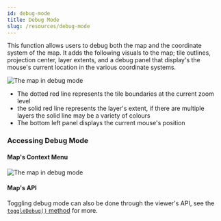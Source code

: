 ```yaml
---
id: debug-mode
title: Debug Mode
slug: /resources/debug-mode
---
```


This function allows users to debug both the map and the coordinate system of the map. It adds 
the following visuals to the map; tile outlines, projection center, layer extents, and a debug
panel that display's the mouse's current location in the various coordinate systems.

![The map in debug mode](../assets/img/debug.png)

- The dotted red line represents the tile boundaries at the current zoom level
- the solid red line represents the layer's extent, if there are multiple layers the solid line may be a variety of colours
- The bottom left panel displays the current mouse's position

### Accessing Debug Mode

#### Map's Context Menu

![The map in debug mode](../assets/img/toggle-debug.gif)


#### Map's API

Toggling debug mode can also be done through the viewer's API, see the [`toggleDebug()` method](../api/mapml-viewer-api.md#toggledebug) for more.
